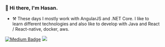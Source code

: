 ### 👋 Hi there, I'm Hasan. 

- :hammer_and_pick: These days I mostly work with AngularJS and .NET Core. I like to learn different technologies and also like to develop with Java and React / React-native, docker, aws.


[![Medium Badge](https://img.shields.io/badge/-Medium-757575?style=flat-quare&labelColor=757575&logo=Medium&logoColor=white&link=https://hasandogn.medium.com/)](https://hasandogn.medium.com/) 
 <a href="https://www.linkedin.com/in/hasandogn80/"><img src="https://img.shields.io/badge/linkedin-0077B5.svg?style=for-the-badge&logo=linkedin&logoColor=white"/></a>


  
  
  

<!--
**hasandogn/hasandogn** is a ✨ _special_ ✨ repository because its `README.md` (this file) appears on your GitHub profile.
---
